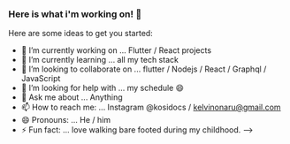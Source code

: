 ### Here is what i'm working on! 👋

Here are some ideas to get you started:

- 🔭 I’m currently working on ... Flutter / React projects
- 🌱 I’m currently learning ... all my tech stack
- 👯 I’m looking to collaborate on ... flutter / Nodejs / React / Graphql / JavaScript
- 🤔 I’m looking for help with ... my schedule 😄
- 💬 Ask me about ... Anything
- 📫 How to reach me: ... Instagram @kosidocs / kelvinonaru@gmail.com
- 😄 Pronouns: ... He / him
- ⚡ Fun fact: ... love walking bare footed during my childhood.
-->
